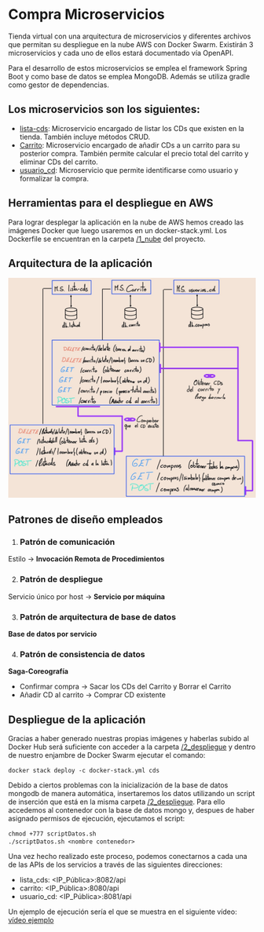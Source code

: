 # Compra Microservicios
 Tienda virtual con una arquitectura de microservicios y diferentes archivos que permitan su despliegue en la nube AWS con Docker Swarm. Existirán 3 microservicios y cada uno de ellos estará documentado vía OpenAPI.
 
 Para el desarrollo de estos microservicios se emplea el framework Spring Boot y como base de datos se emplea MongoDB. Además se utiliza gradle como gestor de dependencias.
## Los microservicios son los siguientes:
 * [lista-cds](https://github.com/campos748/compraMicroservicios/tree/main/lista-cds): Microservicio encargado de listar los CDs que existen en la tienda. También incluye métodos CRUD. 
 * [Carrito](https://github.com/campos748/compraMicroservicios/tree/main/Carrito): Microservicio encargado de añadir CDs a un carrito para su posterior compra. También permite calcular el precio total del carrito y eliminar CDs del carrito.
 * [usuario_cd](https://github.com/campos748/compraMicroservicios/tree/main/usuarios_cd): Microservicio que permite identificarse como usuario y formalizar la compra.
 
## Herramientas para el despliegue en AWS
Para lograr desplegar la aplicación en la nube de AWS hemos creado las imágenes Docker que luego usaremos en un docker-stack.yml. Los Dockerfile se encuentran en la carpeta [/1_nube](https://github.com/campos748/compraMicroservicios/tree/main/1_nube) del proyecto.

## Arquitectura de la aplicación
![Arquitectura de la aplicación](/0_imagenes/Arquitectura.jpg)

## Patrones de diseño empleados

1. ### Patrón de comunicación
Estilo → **Invocación Remota de Procedimientos**

2. ### Patrón de despliegue
Servicio único por host → **Servicio por máquina**

3. ### Patrón de arquitectura de base de datos
**Base de datos por servicio**

4. ### Patrón de consistencia de datos
**Saga-Coreografía**

* Confirmar compra → Sacar los CDs del Carrito y Borrar el Carrito
* Añadir CD al carrito → Comprar CD existente

## Despliegue de la aplicación
Gracias a haber generado nuestras propias imágenes y haberlas subido al Docker Hub será suficiente con acceder a la carpeta [/2_despliegue](https://github.com/campos748/compraMicroservicios/tree/main/2_despliegue) y dentro de nuestro enjambre de Docker Swarm ejecutar el comando:
```
docker stack deploy -c docker-stack.yml cds
```
Debido a ciertos problemas con la inicialización de la base de datos mongodb de manera automática, insertaremos los datos utilizando un script de inserción que está en la misma carpeta [/2_despliegue](https://github.com/campos748/compraMicroservicios/tree/main/2_despliegue). Para ello accedemos al contenedor con la base de datos mongo y, despues de haber asignado permisos de ejecución, ejecutamos el script:
```
chmod +777 scriptDatos.sh
./scriptDatos.sh <nombre contenedor>
```
Una vez hecho realizado este proceso, podemos conectarnos a cada una de las APIs de los servicios a través de las siguientes direcciones:
* lista_cds:  <IP_Pública>:8082/api
* carrito:    <IP_Pública>:8080/api
* usuario_cd: <IP_Pública>:8081/api

Un ejemplo de ejecución sería el que se muestra en el siguiente vídeo:
[vídeo ejemplo](/0_imagenes/ejemplo.mp4)
